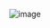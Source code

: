 ![image](https://github.com/companyakis/flutter-step-by-step/assets/77589867/f666e6c0-a570-4f44-a7f7-940ce63677dd)

